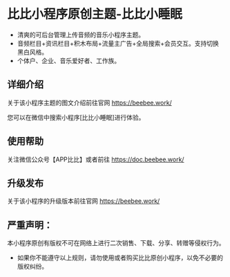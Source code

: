 # 比比小程序原创主题-比比小睡眠

- 清爽的可后台管理上传音频的音乐小程序主题。
- 音频栏目+资讯栏目+积木布局+流量主广告+全局搜索+会员交互。支持切换黑白风格。
- 个体户、企业、音乐爱好者、工作族。

## 详细介绍

关于该小程序主题的图文介绍前往官网 https://beebee.work/

您可以在微信中搜索小程序[比比小睡眠]进行体验。


## 使用帮助

关注微信公众号【APP比比】或者前往 https://doc.beebee.work/


## 升级发布

关于该小程序的升级版本前往官网 https://beebee.work/

## 严重声明：
本小程序原创有版权不可在网络上进行二次销售、下载、分享、转赠等侵权行为。
* 如果你不能遵守以上规则，请勿使用或者购买比比原创小程序，以免不必要的版权纠纷。